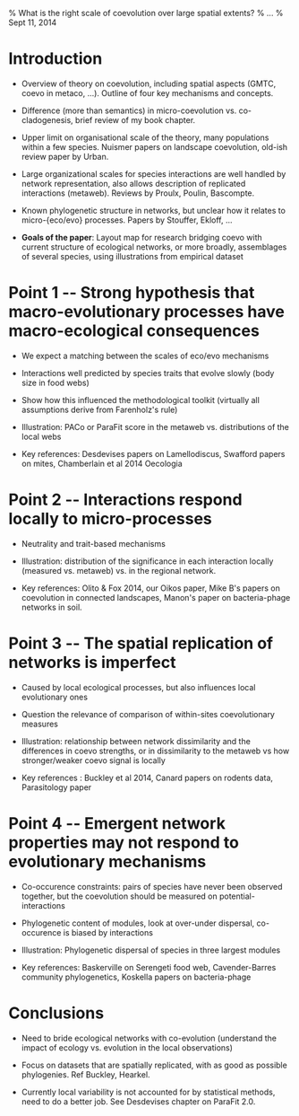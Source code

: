 % What is the right scale of coevolution over large spatial extents?
% ...
% Sept 11, 2014

# Introduction

- Overview of theory on coevolution, including spatial aspects (GMTC, coevo
in metaco, ...). Outline of four key mechanisms and concepts.

- Difference (more than semantics) in micro-coevolution vs. co-cladogenesis,
brief review of my book chapter.

- Upper limit on organisational scale of the theory, many populations within
a few species. Nuismer papers on landscape coevolution, old-ish review paper
by Urban.

- Large organizational scales for species interactions are well handled by
network representation, also allows description of replicated interactions
(metaweb). Reviews by Proulx, Poulin, Bascompte.

- Known phylogenetic structure in networks, but unclear how it relates to
micro-{eco/evo} processes. Papers by Stouffer, Ekloff, ...

- **Goals of the paper**: Layout map for research bridging coevo with current
structure of ecological networks, or more broadly, assemblages of several
species, using illustrations from empirical dataset

# Point 1 -- Strong hypothesis that macro-evolutionary processes have macro-ecological consequences

- We expect a matching between the scales of eco/evo mechanisms

- Interactions well predicted by species traits that evolve slowly (body
size in food webs)

- Show how this influenced the methodological toolkit (virtually all
assumptions derive from Farenholz's rule)

- Illustration: PACo or ParaFit score in the metaweb vs. distributions of
the local webs

- Key references: Desdevises papers on Lamellodiscus, Swafford papers on
mites, Chamberlain et al 2014 Oecologia

# Point 2 -- Interactions respond locally to micro-processes

- Neutrality and trait-based mechanisms

- Illustration: distribution of the significance in each interaction locally
(measured vs. metaweb) vs. in the regional network.

- Key references: Olito & Fox 2014, our Oikos paper, Mike B's papers on
coevolution in connected landscapes, Manon's paper on bacteria-phage networks
in soil.

# Point 3 -- The spatial replication of networks is imperfect

- Caused by local ecological processes, but also influences local evolutionary
ones

- Question the relevance of comparison of within-sites coevolutionary measures

- Illustration: relationship between network dissimilarity and the differences
in coevo strengths, or in dissimilarity to the metaweb vs how stronger/weaker
coevo signal is locally

- Key references : Buckley et al 2014, Canard papers on rodents data,
Parasitology paper

# Point 4 -- Emergent network properties may not respond to evolutionary mechanisms

- Co-occurence constraints: pairs of species have never been observed together,
but the coevolution should be measured on potential-interactions

- Phylogenetic content of modules, look at over-under dispersal, co-occurence
is biased by interactions

- Illustration: Phylogenetic dispersal of species in three largest modules

- Key references: Baskerville on Serengeti food web, Cavender-Barres community
phylogenetics, Koskella papers on bacteria-phage

# Conclusions

- Need to bride ecological networks with co-evolution (understand the impact
of ecology vs. evolution in the local observations)

- Focus on datasets that are spatially replicated, with as good as possible
phylogenies. Ref Buckley, Hearkel.

- Currently local variability is not accounted for by statistical methods,
need to do a better job. See Desdevises chapter on ParaFit 2.0.
